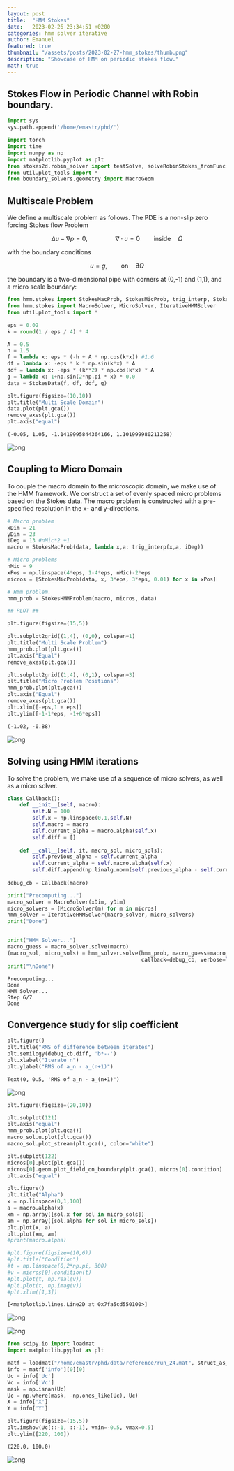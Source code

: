 ```yaml
---
layout: post
title:  "HMM Stokes"
date:   2023-02-26 23:34:51 +0200
categories: hmm solver iterative
author: Emanuel
featured: true
thumbnail: "/assets/posts/2023-02-27-hmm_stokes/thumb.png"
description: "Showcase of HMM on periodic stokes flow."
math: true
---
```



## Stokes Flow in Periodic Channel with Robin boundary.


```python
import sys
sys.path.append('/home/emastr/phd/')

import torch
import time
import numpy as np
import matplotlib.pyplot as plt
from stokes2d.robin_solver import testSolve, solveRobinStokes_fromFunc
from util.plot_tools import *
from boundary_solvers.geometry import MacroGeom
```

## Multiscale Problem

We define a multiscale problem as follows. The PDE is a non-slip zero forcing Stokes flow Problem
 
$$
\Delta u  - \nabla p = 0, \qquad \qquad \nabla \cdot u = 0   \qquad \text{inside}\quad \Omega
$$

with the boundary conditions

$$
u = g,\qquad \text{on}\quad\partial\Omega
$$

the boundary is a two-dimensional pipe with corners at (0,-1) and (1,1), and a micro scale boundary:


```python
from hmm.stokes import StokesMacProb, StokesMicProb, trig_interp, StokesData, StokesHMMProblem
from hmm.stokes import MacroSolver, MicroSolver, IterativeHMMSolver
from util.plot_tools import *

eps = 0.02
k = round(1 / eps / 4) * 4

A = 0.5
h = 1.5
f = lambda x: eps * (-h + A * np.cos(k*x)) #1.6
df = lambda x: -eps * k * np.sin(k*x) * A
ddf = lambda x: -eps * (k**2) * np.cos(k*x) * A
g = lambda x: 1+np.sin(2*np.pi * x) * 0.0
data = StokesData(f, df, ddf, g)

plt.figure(figsize=(10,10))
plt.title("Multi Scale Domain")
data.plot(plt.gca())
remove_axes(plt.gca())
plt.axis("equal")

```




    (-0.05, 1.05, -1.1419995844364166, 1.101999980211258)




    
![png](/assets/posts/2023-02-27-hmm_stokes/output_3_1.png)
    


## Coupling to Micro Domain

To couple the macro domain to the microscopic domain, we make use of the HMM framework.
We construct a set of evenly spaced micro problems based on the Stokes data. The macro problem is constructed with a pre-specified resolution in the x- and y-directions.


```python
# Macro problem
xDim = 21
yDim = 23
iDeg = 13 #nMic*2 +1
macro = StokesMacProb(data, lambda x,a: trig_interp(x,a, iDeg))

# Micro problems
nMic = 9
xPos = np.linspace(4*eps, 1-4*eps, nMic)-2*eps
micros = [StokesMicProb(data, x, 3*eps, 3*eps, 0.01) for x in xPos]

# Hmm problem.
hmm_prob = StokesHMMProblem(macro, micros, data)

## PLOT ##

plt.figure(figsize=(15,5))

plt.subplot2grid((1,4), (0,0), colspan=1)
plt.title("Multi Scale Problem")
hmm_prob.plot(plt.gca())
plt.axis("Equal")
remove_axes(plt.gca())

plt.subplot2grid((1,4), (0,1), colspan=3)
plt.title("Micro Problem Positions")
hmm_prob.plot(plt.gca())
plt.axis("Equal")
remove_axes(plt.gca())
plt.xlim([-eps,1 + eps])
plt.ylim([-1-1*eps, -1+6*eps])
```




    (-1.02, -0.88)




    
![png](/assets/posts/2023-02-27-hmm_stokes/output_5_1.png)
    


## Solving using HMM iterations

To solve the problem, we make use of a sequence of micro solvers, as well as a micro solver.


```python
class Callback():
    def __init__(self, macro):
        self.N = 100
        self.x = np.linspace(0,1,self.N)
        self.macro = macro
        self.current_alpha = macro.alpha(self.x)
        self.diff = []
    
    def __call__(self, it, macro_sol, micro_sols):
        self.previous_alpha = self.current_alpha
        self.current_alpha = self.macro.alpha(self.x)
        self.diff.append(np.linalg.norm(self.previous_alpha - self.current_alpha) / self.N**0.5)
        
debug_cb = Callback(macro)

print("Precomputing...")
macro_solver = MacroSolver(xDim, yDim)
micro_solvers = [MicroSolver(m) for m in micros]
hmm_solver = IterativeHMMSolver(macro_solver, micro_solvers)
print("Done")


print("HMM Solver...")
macro_guess = macro_solver.solve(macro)
(macro_sol, micro_sols) = hmm_solver.solve(hmm_prob, macro_guess=macro_guess, 
                                           callback=debug_cb, verbose=True, maxiter=7)
print("\nDone")
```

    Precomputing...
    Done
    HMM Solver...
    Step 6/7
    Done


## Convergence study for slip coefficient


```python
plt.figure()
plt.title("RMS of difference between iterates")
plt.semilogy(debug_cb.diff, 'b*--')
plt.xlabel("Iterate n")
plt.ylabel("RMS of a_n - a_(n+1)")
```




    Text(0, 0.5, 'RMS of a_n - a_(n+1)')




    
![png](/assets/posts/2023-02-27-hmm_stokes/output_9_1.png)
    



```python
plt.figure(figsize=(20,10))

plt.subplot(121)
plt.axis("equal")
hmm_prob.plot(plt.gca())
macro_sol.u.plot(plt.gca())
macro_sol.plot_stream(plt.gca(), color="white")

plt.subplot(122)
micros[0].plot(plt.gca())
micros[0].geom.plot_field_on_boundary(plt.gca(), micros[0].condition)
plt.axis("equal")

plt.figure()
plt.title("Alpha")
x = np.linspace(0,1,100)
a = macro.alpha(x)
xm = np.array([sol.x for sol in micro_sols])
am = np.array([sol.alpha for sol in micro_sols])
plt.plot(x, a)
plt.plot(xm, am)
#print(macro.alpha)

#plt.figure(figsize=(10,6))
#plt.title("Condition")
#t = np.linspace(0,2*np.pi, 300)
#v = micros[0].condition(t)
#plt.plot(t, np.real(v))
#plt.plot(t, np.imag(v))
#plt.xlim([1,3])
```




    [<matplotlib.lines.Line2D at 0x7fa5cd550100>]




    
![png](/assets/posts/2023-02-27-hmm_stokes/output_10_1.png)
    



    
![png](/assets/posts/2023-02-27-hmm_stokes/output_10_2.png)
    



```python
from scipy.io import loadmat
import matplotlib.pyplot as plt

matf = loadmat("/home/emastr/phd/data/reference/run_24.mat", struct_as_record=True)
info = matf['info'][0][0]
Uc = info['Uc']
Vc = info['Vc']
mask = np.isnan(Uc)
Uc = np.where(mask, -np.ones_like(Uc), Uc)
X = info['X']
Y = info['Y']

plt.figure(figsize=(15,5))
plt.imshow(Uc[::-1, ::-1], vmin=-0.5, vmax=0.5)
plt.ylim([220, 100])

```




    (220.0, 100.0)




    
![png](/assets/posts/2023-02-27-hmm_stokes/output_11_1.png)
    



```python


```
